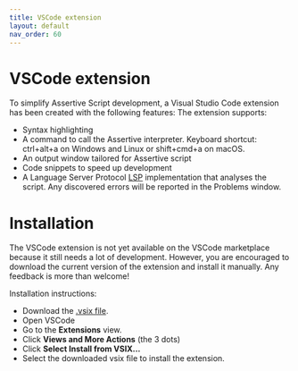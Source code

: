 ```yaml
---
title: VSCode extension
layout: default
nav_order: 60
---
```


# VSCode extension
To simplify Assertive Script development, a Visual Studio Code extension has been created with the following features:
The extension supports:
- Syntax highlighting
- A command to call the Assertive interpreter. Keyboard shortcut: ctrl+alt+a on Windows and Linux or shift+cmd+a on macOS.
- An output window tailored for Assertive script
- Code snippets to speed up development
- A Language Server Protocol [LSP](https://microsoft.github.io/language-server-protocol/) implementation that analyses the script. Any discovered errors will be reported in the Problems window.

# Installation
The VSCode extension is not yet available on the VSCode marketplace because it still needs a lot of development.
However, you are encouraged to download the current version of the extension and install it manually. Any feedback is more than welcome!

Installation instructions:
- Download the [.vsix file](https://drive.google.com/file/d/1H9i0Fu63HWK8lHtEwxHai8QcJOiG3jh7/view?usp=sharing).
- Open VSCode
- Go to the **Extensions** view.
- Click **Views and More Actions** (the 3 dots)
- Click **Select Install from VSIX...**
- Select the downloaded vsix file to install the extension.